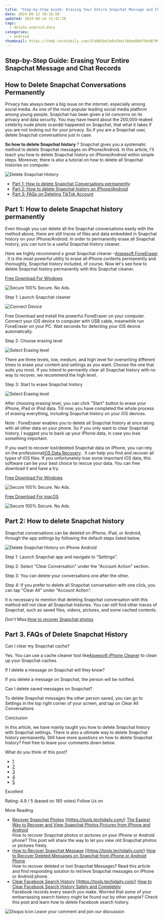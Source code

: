 ```yaml
---
title: "Step-by-Step Guide: Erasing Your Entire Snapchat Message and Chat Records"
date: 2024-08-12 20:18:59
updated: 2024-08-14 11:42:28
tags:
  - delete-android-data
categories:
  - android
thumbnail: https://thmb.techidaily.com/2fa065b01e8af0dc1b8ed804f9e907992c266eafc79a7e5299f5ab35185928a4.jpg
---
```


## Step-by-Step Guide: Erasing Your Entire Snapchat Message and Chat Records

## How to Delete Snapchat Conversations Permanently

 Privacy has always been a big issue on the internet, especially among social media. As one of the most popular leading social media platform among young people, Snapchat has been given a lot concerns on its privacy and data security. You may have heard about the 200,000-leaked celebrity nude photo scandal happened on Snapchat, that what it takes if you are not looking out for your privacy. So if you are a Snapchat user, delete Snapchat conversations just in case.

**So how to delete Snapchat history** ? Snapchat gives you a systematic method to delete Snapchat messages on iPhone/Android. In this article, I'll teach you how to delete Snapchat history on iPhone/Android within simple steps. Moreover, there is also a tutorial on how to delete all Snapchat histories on computer.

![Delete Snapchat History](https://www.aiseesoft.com/images/how-to/delete-snapchat-history/delete-snapchat-history.jpg)

* [Part 1: How to delete Snapchat Conversations permanently](https://tools.techidaily.com/)
* [Part 2: How to delete Snapchat history on iPhone/Android](https://tools.techidaily.com/)
* [Part 3: FAQs on Deleting TikTok Account](https://tools.techidaily.com/)

## Part 1: How to delete Snapchat history permanently

 Even though you can delete all the Snapchat conversations easily with the method above, there are still traces of files and data embedded in Snapchat history on your iPhone/Android. In order to permanently erase all Snapchat history, you can turn to a useful Snapchat history cleaner.

 Here we highly recommend a great Snapchat cleaner –[Aiseesoft FoneEraser](https://tools.techidaily.com/aiseesoft/fone-eraser/) . It is the most powerful utility to erase all iPhone contents permanently and thoroughly, Snapchat history included, of course. Now let's see how to delete Snapchat history permanently with this Snapchat cleaner.

[Free Download For Windows](https://secure.2checkout.com/order/checkout.php?PRODS=4645623&QTY=1&AFFILIATE=108875&CART=1)

![Secure](https://www.aiseesoft.com/images/product/secure.svg) 100% Secure. No Ads.

Step 1: Launch Snapchat cleaner

![Connect Device](https://www.aiseesoft.com/images/iphone-data-eraser/connect-device.jpg)

 Free Download and install the powerful FoneEraser on your computer. Connect your iOS device to computer with USB cable, meanwhile run FoneEraser on your PC. Wait seconds for detecting your iOS device automatically.

Step 2: Choose erasing level

![Select Erasing level](https://www.aiseesoft.com/images/iphone-data-eraser/select-erasing-level.jpg)

 There are three levels, low, medium, and high level for overwriting different times to erase your content and settings as you want. Choose the one that suits you most. If you intend to permantly clear all Snapchat history with no way to recover, we recommend the high level.

Step 3: Start to erase Snapchat history

![Select Erasing level](https://www.aiseesoft.com/images/iphone-data-eraser/select-erasing-level.jpg)

 After choosing erasing level, you can click "Start" button to erase your iPhone, iPad or iPod data. Till now, you have completed the whole process of erasing everything, including Snapchat history on your iOS devices.

Note : FoneEraser enables you to delete all Snapchat history at once along with all other data on your phone. So if you only want to clear Snapchat history, I suggest you to back up your iPhone data, in case you lose something important.

 If you want to recover lost/deleted Snapchat data on iPhone, you can rely on the professional[iOS Data Recovery](https://tools.techidaily.com/aiseesoft-iphone-data-recovery/) . It can help you find and recover all types of iOS files. If you unfortunately lose some important iOS data, this software can be your best choice to rescue your data. You can free download it and have a try.

[Free Download For Windows](https://secure.2checkout.com/order/checkout.php?PRODS=4645623&QTY=1&AFFILIATE=108875&CART=1)

![Secure](https://www.aiseesoft.com/images/product/secure.svg) 100% Secure. No Ads.

[Free Download For macOS](https://secure.2checkout.com/order/checkout.php?PRODS=4645623&QTY=1&AFFILIATE=108875&CART=1)

![Secure](https://www.aiseesoft.com/images/product/secure.svg) 100% Secure. No Ads.

## Part 2: How to delete Snapchat history

 Snapchat conversations can be deleted on iPhone, iPad, or Android, through the app settings by following the default steps listed below.

![Delete Snapchat History on iPhone Android](https://www.aiseesoft.com/images/resource/delete-snapchat-history/how-to-delete-snapchat-history-on-iphone-android.jpg)

Step 1: Launch Snapchat app and navigate to "Settings".

Step 2: Select "Clear Conversation" under the "Account Action" section.

Step 3: You can delete your conversations one after the other.

Step 4: If you prefer to delete all Snapchat conversation with one click, you can tap "Clear All" under "Account Action".

 It is necessary to mention that deleting Snapchat conversation with this method will not clear all Snapchat histories. You can still find other traces of Snapchat, such as saved files, videos, pictures, and some cached contents.

 Don't Miss:[How to recover Snapchat photos](https://tools.techidaily.com/)

## Part 3\. FAQs of Delete Snapchat History

Can I clear my Snapchat cache?

 Yes. You can use a cache cleaner tool like[Aiseesoft iPhone Cleaner](https://tools.techidaily.com/aiseesoft/iphone-cleaner/) to clean up your Snapchat caches.

 If I delete a message on Snapchat will they know?

 If you delete a message on Snapchat, the person will be notified.

Can I delete saved messages on Snapchat?

 To delete Snapchat messages the other person saved, you can go to Settings in the top right corner of your screen, and tap on Clear All Conversations

Conclusion

 In this article, we have mainly taught you how to delete Snapchat history with Snapchat settings. There is also a ultimate way to delete Snapchat history permanently. Still have more questions on how to delete Snapchat history? Feel free to leave your comments down below.

What do you think of this post?

* [1](https://tools.techidaily.com/)
* [2](https://tools.techidaily.com/)
* [3](https://tools.techidaily.com/)
* [4](https://tools.techidaily.com/)
* [5](https://tools.techidaily.com/)

Excellent

Rating: 4.9 / 5 (based on 165 votes) Follow Us on [](https://www.facebook.com/aiseesoft) [](https://twitter.com/AiseesoftStudio) [](https://www.youtube.com/c/aiseesoft)

More Reading

* [Recover Snapchat Photos](https://www.aiseesoft.com/images/more-reading/recover-snapchat-photos-pictures-s.jpg) ](https://tools.techidaily.com/) [The Easiest Way to Recover and View Snapchat Photos Pictures from iPhone and Android](https://tools.techidaily.com/)  
 How to recover Snapchat photos or pictures on your iPhone or Android phone? This post will share the way to let you view old Snapchat photos or pictures freely.
* [How to Recover Snapchat Message](https://www.aiseesoft.com/images/more-reading/how-to-recover-snapchat-messages-s.jpg) ](https://tools.techidaily.com/) [How to Recover Deleted Messages on Snapchat from iPhone or Android Phone](https://tools.techidaily.com/)  
 How to recover deleted or lost Snapchat Messages? Read this article and find responding solution to retrieve Snapchat messages on iPhone or Android phone.
* [Clear Facebook Search History](https://www.aiseesoft.com/images/more-reading/clear-facebook-search-history-s.jpg) ](https://tools.techidaily.com/) [How to Clear Facebook Search History Safely and Completely](https://tools.techidaily.com/)  
 Facebook records every search you make. Worried that some of your embarrassing search history might be found out by other people? Check this post and learn how to delete Facebook search history.

![Disqus Icon](https://www.aiseesoft.com/images/article/disqus-icon.png) Leave your comment and join our discussion

<ins class="adsbygoogle"
     style="display:block"
     data-ad-format="autorelaxed"
     data-ad-client="ca-pub-7571918770474297"
     data-ad-slot="1223367746"></ins>



<ins class="adsbygoogle"
     style="display:block"
     data-ad-client="ca-pub-7571918770474297"
     data-ad-slot="8358498916"
     data-ad-format="auto"
     data-full-width-responsive="true"></ins>
